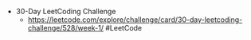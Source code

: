 - 30-Day LeetCoding Challenge 
  - https://leetcode.com/explore/challenge/card/30-day-leetcoding-challenge/528/week-1/ #LeetCode